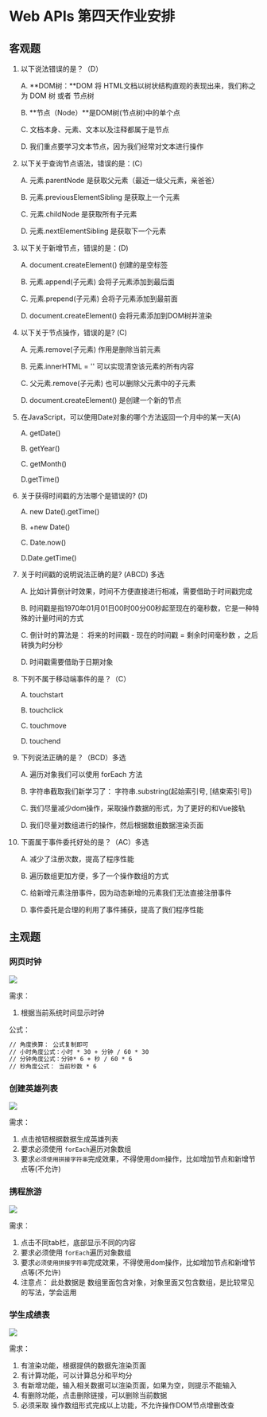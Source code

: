 # Web APIs 第四天作业安排

## 客观题

1. 以下说法错误的是？（D）

   A. **DOM树：**DOM 将 HTML文档以树状结构直观的表现出来，我们称之为 DOM 树 或者 节点树

   B. **节点（Node）**是DOM树(节点树)中的单个点

   C. 文档本身、元素、文本以及注释都属于是节点

   D. 我们重点要学习文本节点，因为我们经常对文本进行操作

2. 以下关于查询节点语法，错误的是：(C)

   A. 元素.parentNode 是获取父元素（最近一级父元素，亲爸爸）

   B. 元素.previousElementSibling 是获取上一个元素

   C. 元素.childNode 是获取所有子元素

   D. 元素.nextElementSibling 是获取下一个元素

3. 以下关于新增节点，错误的是：(D)

   A. document.createElement() 创建的是空标签

   B. 元素.append(子元素)   会将子元素添加到最后面

   C. 元素.prepend(子元素) 会将子元素添加到最前面

   D. document.createElement() 会将元素添加到DOM树并渲染

4. 以下关于节点操作，错误的是? (C)

   A. 元素.remove(子元素)  作用是删除当前元素

   B. 元素.innerHTML = ''  可以实现清空该元素的所有内容

   C. 父元素.remove(子元素)  也可以删除父元素中的子元素

   D. document.createElement()  是创建一个新的节点

5. 在JavaScript，可以使用Date对象的哪个方法返回一个月中的某一天(A)

   A. getDate()

   B. getYear()

   C. getMonth()

   D.getTime()

6. 关于获得时间戳的方法哪个是错误的? (D)

   A. new Date().getTime()

   B. +new Date()

   C. Date.now()

   D.Date.getTime()

7. 关于时间戳的说明说法正确的是? (ABCD) 多选

   A.  比如计算倒计时效果，时间不方便直接进行相减，需要借助于时间戳完成

   B. 时间戳是指1970年01月01日00时00分00秒起至现在的毫秒数，它是一种特殊的计量时间的方式

   C. 倒计时的算法是： 将来的时间戳  -  现在的时间戳  =   剩余时间毫秒数 ，之后转换为时分秒

   D. 时间戳需要借助于日期对象

8. 下列不属于移动端事件的是？（C）

   A.  touchstart

   B. touchclick

   C. touchmove

   D. touchend

9. 下列说法正确的是？（BCD）多选

   A.  遍历对象我们可以使用 forEach 方法

   B.  字符串截取我们新学习了： 字符串.substring(起始索引号, [结束索引号])

   C. 我们尽量减少dom操作，采取操作数据的形式，为了更好的和Vue接轨

   D. 我们尽量对数组进行的操作，然后根据数组数据渲染页面

10. 下面属于事件委托好处的是？（AC）多选

    A.  减少了注册次数，提高了程序性能

    B.  遍历数组更加方便，多了一个操作数组的方式

    C. 给新增元素注册事件，因为动态新增的元素我们无法直接注册事件

    D. 事件委托是合理的利用了事件捕获，提高了我们程序性能

## 主观题

 ### 网页时钟

 <img src="./assets/1.gif">

需求：

1. 根据当前系统时间显示时钟

公式：

~~~html
// 角度换算： 公式复制即可
// 小时角度公式：小时 * 30 + 分钟 / 60 * 30 
// 分钟角度公式：分钟* 6 + 秒 / 60 * 6
// 秒角度公式： 当前秒数 * 6
~~~

### 创建英雄列表

 <img src="./assets/2.gif">

需求：

1. 点击按钮根据数据生成英雄列表
2. 要求必须使用 `forEach`遍历对象数组
3. 要求`必须使用拼接字符串`完成效果，不得使用dom操作，比如增加节点和新增节点等(不允许)

### 携程旅游

<img src="./assets/3.gif">

需求：

1. 点击不同tab栏，底部显示不同的内容
2. 要求必须使用 `forEach`遍历对象数组
3. 要求`必须使用拼接字符串`完成效果，不得使用dom操作，比如增加节点和新增节点等(不允许)
4. 注意点： 此处数据是 数组里面包含对象，对象里面又包含数组，是比较常见的写法，学会运用

### 学生成绩表

<img src="./assets/4.gif">

需求：

1. 有渲染功能，根据提供的数据先渲染页面
2. 有计算功能，可以计算总分和平均分
3. 有新增功能，输入相关数据可以渲染页面，如果为空，则提示不能输入
4. 有删除功能，点击删除链接，可以删除当前数据
5. 必须采取 操作数组形式完成以上功能，不允许操作DOM节点增删改查

















